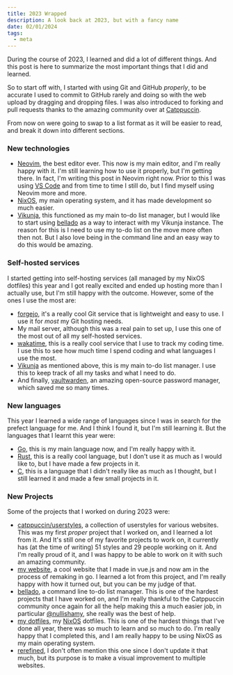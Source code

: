 ```yaml
---
title: 2023 Wrapped
description: A look back at 2023, but with a fancy name
date: 02/01/2024
tags:
  - meta
---
```


During the course of 2023, I learned and did a lot of different things. And this post is here to summarize the most important things that I did and learned.

So to start off with, I started with using Git and GitHub _properly_, to be accurate I used to commit to GitHub rarely and doing so with the web upload by dragging and dropping files. I was also introduced to forking and pull requests thanks to the amazing community over at [Catppuccin](https://github.com/catppuccin/catppuccin).

From now on were going to swap to a list format as it will be easier to read, and break it down into different sections.

### New technologies

- [Neovim](https://neovim.io), the best editor ever. This now is my main editor, and I'm really happy with it. I'm still learning how to use it properly, but I'm getting there. In fact, I'm writing this post in Neovim right now. Prior to this I was using [VS Code](https://code.visualstudio.com/) and from time to time I still do, but I find myself using Neovim more and more.
- [NixOS](https://nixos.org/), my main operating system, and it has made development so much easier.
- [Vikunja](https://vikunja.io), this functioned as my main to-do list manager, but I would like to start using [bellado](https://github.com/isabelroses/bellado) as a way to interact with my Vikunja instance. The reason for this is I need to use my to-do list on the move more often then not. But I also love being in the command line and an easy way to do this would be amazing.

### Self-hosted services

I started getting into self-hosting services (all managed by my NixOS dotfiles) this year and I got really excited and ended up hosting more than I actually use, but I'm still happy with the outcome. However, some of the ones I use the most are:

- [forgejo](https://forgejo.org/), it's a really cool Git service that is lightweight and easy to use. I use it for _most_ my Git hosting needs.
- My mail server, although this was a real pain to set up, I use this one of the most out of all my self-hosted services.
- [wakatime](https://wakatime.com), this is a really cool service that I use to track my coding time. I use this to see how much time I spend coding and what languages I use the most.
- [Vikunja](https://vikunja.io) as mentioned above, this is my main to-do list manager. I use this to keep track of all my tasks and what I need to do.
- And finally, [vaultwarden](https://github.com/dani-garcia/vaultwarden), an amazing open-source password manager, which saved me so many times.

### New languages

This year I learned a wide range of languages since I was in search for the prefect language for me. And I think I found it, but I'm still learning it. But the languages that I learnt this year were:

- [Go](https://golang.org/), this is my main language now, and I'm really happy with it.
- [Rust](https://www.rust-lang.org/), this is a really cool language, but I don't use it as much as I would like to, but I have made a few projects in it.
- [C](<https://en.wikipedia.org/wiki/C_(programming_language)>), this is a language that I didn't really like as much as I thought, but I still learned it and made a few small projects in it.

### New Projects

Some of the projects that I worked on during 2023 were:

- [catppuccin/userstyles](https://github.com/catppuccin/userstyles), a collection of userstyles for various websites. This was my first _proper_ project that I worked on, and I learned a lot from it. And It's still one of my favorite projects to work on, it currently has (at the time of writing) 51 styles and 29 people working on it. And I'm really proud of it, and I was happy to be able to work on it with such an amazing community.
- [my website](https://github.com/isabelroses/website), a cool website that I made in vue.js and now am in the process of remaking in go. I learned a lot from this project, and I'm really happy with how it turned out, but you can be my judge of that.
- [bellado](https://github.com/isabelroses/bellado), a command line to-do list manager. This is one of the hardest projects that I have worked on, and I'm really thankful to the Catppuccin community once again for all the help making this a much easier job, in particular [@nullishamy](https://github.com/nullishamy), she really was the best of help.
- [my dotfiles](https://github.com/isabelroses/dotfiles), my [NixOS](https://nixos.org/) dotfiles. This is one of the hardest things that I've done all year, there was so much to learn and so much to do. I'm really happy that I completed this, and I am really happy to be using NixOS as my main operating system.
- [rerefined](https://github.com/isabelroses/rerefined), I don't often mention this one since I don't update it that much, but its purpose is to make a visual improvement to multiple websites.
